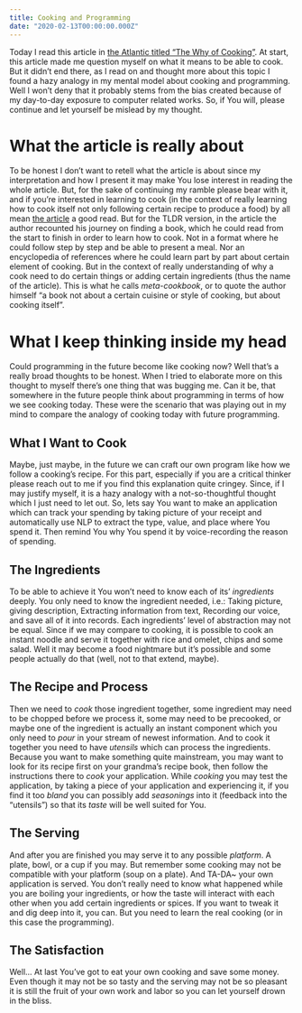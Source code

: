 ```yaml
---
title: Cooking and Programming
date: "2020-02-13T00:00:00.000Z"
---
```


Today I read this article in [the Atlantic titled “The Why of Cooking”](https://www.theatlantic.com/entertainment/archive/2017/04/the-why-of-cooking-samin-nosrat/523923/?single_page=true). At start, this article made me question myself on what it means to be able to cook. But it didn’t end there, as I read on and thought more about this topic I found a hazy analogy in my mental model about cooking and programming. Well I won’t deny that it probably stems from the bias created because of my day-to-day exposure to computer related works. So, if You will, please continue and let yourself be mislead by my thought.

# What the article is really about

To be honest I don’t want to retell what the article is about since my interpretation and how I present it may make You lose interest in reading the whole article. But, for the sake of continuing my ramble please bear with it, and if you’re interested in learning to cook (in the context of really learning how to cook itself not only following certain recipe to produce a food) by all mean [the article](https://www.theatlantic.com/entertainment/archive/2017/04/the-why-of-cooking-samin-nosrat/523923/?single_page=true) a good read.
But for the TLDR version, in the article the author recounted his journey on finding a book, which he could read from the start to finish in order to learn how to cook. Not in a format where he could follow step by step and be able to present a meal. Nor an encyclopedia of references where he could learn part by part about certain element of cooking. But in the context of really understanding of why a cook need to do certain things or adding certain ingredients (thus the name of the article). This is what he calls _meta-cookbook_, or to quote the author himself “a book not about a certain cuisine or style of cooking, but about cooking itself”.

# What I keep thinking inside my head

Could programming in the future become like cooking now? Well that’s a really broad thoughts to be honest. When I tried to elaborate more on this thought to myself there’s one thing that was bugging me. Can it be, that somewhere in the future people think about programming in terms of how we see cooking today. These were the scenario that was playing out in my mind to compare the analogy of cooking today with future programming.

## What I Want to Cook

Maybe, just maybe, in the future we can craft our own program like how we follow a cooking’s recipe. For this part, especially if you are a critical thinker please reach out to me if you find this explanation quite cringey. Since, if I may justify myself, it is a hazy analogy with a not-so-thoughtful thought which I just need to let out. So, lets say You want to make an application which can track your spending by taking picture of your receipt and automatically use NLP to extract the type, value, and place where You spend it. Then remind You why You spend it by voice-recording the reason of spending.

## The Ingredients

To be able to achieve it You won’t need to know each of its’ _ingredients_ deeply. You only need to know the ingredient needed, i.e.: Taking picture, giving description, Extracting information from text, Recording our voice, and save all of it into records. Each ingredients’ level of abstraction may not be equal. Since if we may compare to cooking, it is possible to cook an instant noodle and serve it together with rice and omelet, chips and some salad. Well it may become a food nightmare but it’s possible and some people actually do that (well, not to that extend, maybe).

## The Recipe and Process

Then we need to _cook_ those ingredient together, some ingredient may need to be chopped before we process it, some may need to be precooked, or maybe one of the ingredient is actually an instant component which you only need to _pour_ in your stream of newest information. And to cook it together you need to have _utensils_ which can process the ingredients. Because you want to make something quite mainstream, you may want to look for its recipe first on your grandma’s recipe book, then follow the instructions there to _cook_ your application. While _cooking_ you may test the application, by taking a piece of your application and experiencing it, if you find it too _bland_ you can possibly add _seasonings_ into it (feedback into the “utensils”) so that its _taste_ will be well suited for You.

## The Serving

And after you are finished you may serve it to any possible _platform_. A plate, bowl, or a cup if you may. But remember some cooking may not be compatible with your platform (soup on a plate). And TA-DA~ your own application is served. You don’t really need to know what happened while you are boiling your ingredients, or how the taste will interact with each other when you add certain ingredients or spices. If you want to tweak it and dig deep into it, you can. But you need to learn the real cooking (or in this case the programming).

## The Satisfaction

Well... At last You’ve got to eat your own cooking and save some money. Even though it may not be so tasty and the serving may not be so pleasant it is still the fruit of your own work and labor so you can let yourself drown in the bliss.
